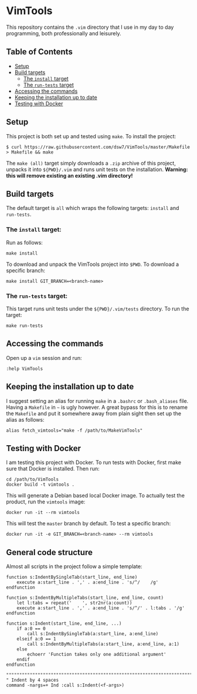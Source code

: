 # VimTools
This repository contains the `.vim` directory that I use in my day to day programming, both professionally and leisurely.
## Table of Contents
- [Setup](#setup)
- [Build targets](#build-targets)
  - [The `install` target](#the-install-target)
  - [The `run-tests` target](#the-run-tests-target)
- [Accessing the commands](#accessing-the-commands)
- [Keeping the installation up to date](#keeping-the-installation-up-to-date)
- [Testing with Docker](#testing-with-docker)
## Setup
This project is both set up and tested using `make`. To install the project:
```
$ curl https://raw.githubusercontent.com/dsw7/VimTools/master/Makefile > Makefile && make
```
The `make (all)` target simply downloads a `.zip` archive of this project, unpacks it into `${PWD}/.vim` and runs unit tests on the installation. **Warning: this will remove existing an existing .vim directory!**
## Build targets
The default target is `all` which wraps the following targets: `install` and `run-tests`.
### The `install` target:
Run as follows:
```
make install
```
To download and unpack the VimTools project into `$PWD`. To download a specific branch:
```
make install GIT_BRANCH=<branch-name>
```
### The `run-tests` target:
This target runs unit tests under the `${PWD}/.vim/tests` directory. To run the target:
```
make run-tests
```
## Accessing the commands
Open up a `vim` session and run:
```
:help VimTools
```
## Keeping the installation up to date
I suggest setting an alias for running `make` in a `.bashrc` or `.bash_aliases` file. Having a `Makefile` in `~` is ugly however. A great bypass for this is to rename the `Makefile` and put it somewhere away from plain sight then set up the alias as follows:
```
alias fetch_vimtools="make -f /path/to/MakeVimTools"
```
## Testing with Docker
I am testing this project with Docker. To run tests with Docker, first make sure that Docker is installed. Then run:
```
cd /path/to/VimTools
docker build -t vimtools .
```
This will generate a Debian based local Docker image. To actually test the product, run the `vimtools` image:
```
docker run -it --rm vimtools
```
This will test the `master` branch by default. To test a specific branch:
```
docker run -it -e GIT_BRANCH=<branch-name> --rm vimtools
```
## General code structure
Almost all scripts in the project follow a simple template:
```vimscript
function s:IndentBySingleTab(start_line, end_line)
    execute a:start_line . ',' . a:end_line . 's/^/    /g'
endfunction

function s:IndentByMultipleTabs(start_line, end_line, count)
    let l:tabs = repeat('    ', str2nr(a:count))
    execute a:start_line . ',' . a:end_line . 's/^/' . l:tabs . '/g'
endfunction

function s:Indent(start_line, end_line, ...)
    if a:0 == 0
        call s:IndentBySingleTab(a:start_line, a:end_line)
    elseif a:0 == 1
        call s:IndentByMultipleTabs(a:start_line, a:end_line, a:1)
    else
        echoerr 'Function takes only one additional argument'
    endif
endfunction

""""""""""""""""""""""""""""""""""""""""""""""""""""""""""""""""""""""""""""""""
" Indent by 4 spaces
command -nargs=+ Ind :call s:Indent(<f-args>)
```
